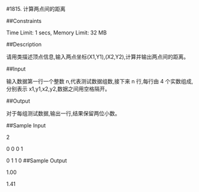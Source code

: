 #1815. 计算两点间的距离

##Constraints

Time Limit: 1 secs, Memory Limit: 32 MB

##Description

请用类描述顶点信息,输入两点坐标(X1,Y1),(X2,Y2),计算并输出两点间的距离。

 

##Input

输入数据第一行一个整数 n,代表测试数据组数,接下来 n 行,每行由 4 个实数组成,分别表示 x1,y1,x2,y2,数据之间用空格隔开。

 

##Output

对于每组测试数据,输出一行,结果保留两位小数。

 

##Sample Input

2

0 0 0 1

0 1 1 0
##Sample Output

1.00

1.41